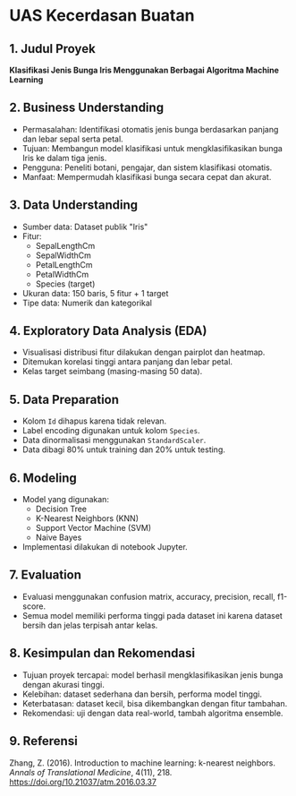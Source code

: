# UAS Kecerdasan Buatan

## 1. Judul Proyek
**Klasifikasi Jenis Bunga Iris Menggunakan Berbagai Algoritma Machine Learning**

## 2. Business Understanding
- Permasalahan: Identifikasi otomatis jenis bunga berdasarkan panjang dan lebar sepal serta petal.
- Tujuan: Membangun model klasifikasi untuk mengklasifikasikan bunga Iris ke dalam tiga jenis.
- Pengguna: Peneliti botani, pengajar, dan sistem klasifikasi otomatis.
- Manfaat: Mempermudah klasifikasi bunga secara cepat dan akurat.

## 3. Data Understanding
- Sumber data: Dataset publik "Iris"
- Fitur:
  - SepalLengthCm
  - SepalWidthCm
  - PetalLengthCm
  - PetalWidthCm
  - Species (target)
- Ukuran data: 150 baris, 5 fitur + 1 target
- Tipe data: Numerik dan kategorikal

## 4. Exploratory Data Analysis (EDA)
- Visualisasi distribusi fitur dilakukan dengan pairplot dan heatmap.
- Ditemukan korelasi tinggi antara panjang dan lebar petal.
- Kelas target seimbang (masing-masing 50 data).

## 5. Data Preparation
- Kolom `Id` dihapus karena tidak relevan.
- Label encoding digunakan untuk kolom `Species`.
- Data dinormalisasi menggunakan `StandardScaler`.
- Data dibagi 80% untuk training dan 20% untuk testing.

## 6. Modeling
- Model yang digunakan:
  - Decision Tree
  - K-Nearest Neighbors (KNN)
  - Support Vector Machine (SVM)
  - Naive Bayes
- Implementasi dilakukan di notebook Jupyter.

## 7. Evaluation
- Evaluasi menggunakan confusion matrix, accuracy, precision, recall, f1-score.
- Semua model memiliki performa tinggi pada dataset ini karena dataset bersih dan jelas terpisah antar kelas.

## 8. Kesimpulan dan Rekomendasi
- Tujuan proyek tercapai: model berhasil mengklasifikasikan jenis bunga dengan akurasi tinggi.
- Kelebihan: dataset sederhana dan bersih, performa model tinggi.
- Keterbatasan: dataset kecil, bisa dikembangkan dengan fitur tambahan.
- Rekomendasi: uji dengan data real-world, tambah algoritma ensemble.

## 9. Referensi
Zhang, Z. (2016). Introduction to machine learning: k-nearest neighbors. *Annals of Translational Medicine*, 4(11), 218. https://doi.org/10.21037/atm.2016.03.37

